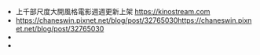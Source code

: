 - 上千部尺度大開風格電影週週更新上架 https://kinostream.com
- https://chaneswin.pixnet.net/blog/post/32765030https://chaneswin.pixnet.net/blog/post/32765030
-
-